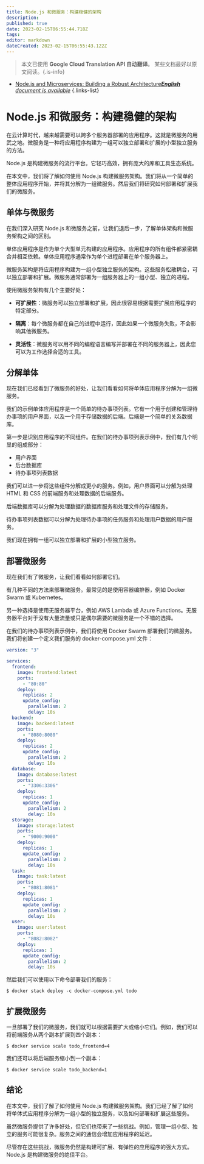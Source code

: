 ```yaml
---
title: Node.js 和微服务：构建稳健的架构
description: 
published: true
date: 2023-02-15T06:55:44.718Z
tags: 
editor: markdown
dateCreated: 2023-02-15T06:55:43.122Z
---
```


> 本文已使用 **Google Cloud Translation API 自动翻译**。
某些文档最好以原文阅读。{.is-info}



- [Node.js and Microservices: Building a Robust Architecture***English** document is available*](/en/Knowledge-base/Nodejs/node-js-and-microservices-building-a-robust-architecture)
{.links-list}


# Node.js 和微服务：构建稳健的架构

在云计算时代，越来越需要可以跨多个服务器部署的应用程序。这就是微服务的用武之地。微服务是一种将应用程序构建为一组可以独立部署和扩展的小型独立服务的方法。

Node.js 是构建微服务的流行平台。它轻巧高效，拥有庞大的库和工具生态系统。

在本文中，我们将了解如何使用 Node.js 构建微服务架构。我们将从一个简单的整体应用程序开始，并将其分解为一组微服务。然后我们将研究如何部署和扩展我们的微服务。

## 单体与微服务

在我们深入研究 Node.js 和微服务之前，让我们退后一步，了解单体架构和微服务架构之间的区别。

单体应用程序是作为单个大型单元构建的应用程序。应用程序的所有组件都紧密耦合并相互依赖。单体应用程序通常作为单个进程部署在单个服务器上。

微服务架构是将应用程序构建为一组小型独立服务的架构。这些服务松散耦合，可以独立部署和扩展。微服务通常部署为一组服务器上的一组小型、独立的进程。

使用微服务架构有几个主要好处：

* **可扩展性**：微服务可以独立部署和扩展，因此很容易根据需要扩展应用程序的特定部分。

* **隔离**：每个微服务都在自己的进程中运行，因此如果一个微服务失败，不会影响其他微服务。

* **灵活性**：微服务可以用不同的编程语言编写并部署在不同的服务器上，因此您可以为工作选择合适的工具。

## 分解单体

现在我们已经看到了微服务的好处，让我们看看如何将单体应用程序分解为一组微服务。

我们的示例单体应用程序是一个简单的待办事项列表。它有一个用于创建和管理待办事项的用户界面，以及一个用于存储数据的后端。后端是一个简单的关系数据库。

第一步是识别应用程序的不同组件。在我们的待办事项列表示例中，我们有几个明显的组成部分：

* 用户界面
* 后台数据库
* 待办事项列表数据

我们可以进一步将这些组件分解成更小的服务。例如，用户界面可以分解为处理 HTML 和 CSS 的前端服务和处理数据的后端服务。

后端数据库可以分解为处理数据的数据库服务和处理文件的存储服务。

待办事项列表数据可以分解为处理待办事项的任务服务和处理用户数据的用户服务。

我们现在拥有一组可以独立部署和扩展的小型独立服务。

## 部署微服务

现在我们有了微服务，让我们看看如何部署它们。

有几种不同的方法来部署微服务。最常见的是使用容器编排器，例如 Docker Swarm 或 Kubernetes。

另一种选择是使用无服务器平台，例如 AWS Lambda 或 Azure Functions。无服务器平台对于没有大量流量或只是偶尔需要的微服务是一个不错的选择。

在我们的待办事项列表示例中，我们将使用 Docker Swarm 部署我们的微服务。我们将创建一个定义我们服务的 docker-compose.yml 文件：

```yaml
version: "3"

services:
  frontend:
    image: frontend:latest
    ports:
      - "80:80"
    deploy:
      replicas: 2
      update_config:
        parallelism: 2
        delay: 10s
  backend:
    image: backend:latest
    ports:
      - "8080:8080"
    deploy:
      replicas: 2
      update_config:
        parallelism: 2
        delay: 10s
  database:
    image: database:latest
    ports:
      - "3306:3306"
    deploy:
      replicas: 1
      update_config:
        parallelism: 2
        delay: 10s
  storage:
    image: storage:latest
    ports:
      - "9000:9000"
    deploy:
      replicas: 1
      update_config:
        parallelism: 2
        delay: 10s
  task:
    image: task:latest
    ports:
      - "8081:8081"
    deploy:
      replicas: 1
      update_config:
        parallelism: 2
        delay: 10s
  user:
    image: user:latest
    ports:
      - "8082:8082"
    deploy:
      replicas: 1
      update_config:
        parallelism: 2
        delay: 10s
```

然后我们可以使用以下命令部署我们的服务：

```
$ docker stack deploy -c docker-compose.yml todo
```

## 扩展微服务

一旦部署了我们的微服务，我们就可以根据需要扩大或缩小它们。例如，我们可以将前端服务从两个副本扩展到四个副本：

```
$ docker service scale todo_frontend=4
```

我们还可以将后端服务缩小到一个副本：

```
$ docker service scale todo_backend=1
```

## 结论

在本文中，我们了解了如何使用 Node.js 构建微服务架构。我们已经了解了如何将单体式应用程序分解为一组小型的独立服务，以及如何部署和扩展这些服务。

虽然微服务提供了许多好处，但它们也带来了一些挑战。例如，管理一组小型、独立的服务可能很复杂。服务之间的通信会增加应用程序的延迟。

尽管存在这些挑战，微服务仍然是构建可扩展、有弹性的应用程序的强大方式。 Node.js 是构建微服务的绝佳平台。
